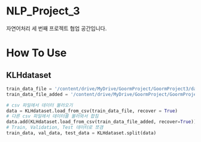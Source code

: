 # NLP_Project_3
자연어처리 세 번째 프로젝트 협업 공간입니다.

# How To Use
## KLHdataset
```Python
train_data_file = '/content/drive/MyDrive/GoormProject/GoormProject3/data/문어체_해요체_끝어절.csv'
train_data_file_added = '/content/drive/MyDrive/GoormProject/GoormProject3/data/문어체_해요체_끝어절_added.csv'

# csv 파일에서 데이터 불러오기
data = KLHdataset.load_from_csv(train_data_file, recover = True)
# 다른 csv 파일에서 데이터를 불러와서 합침
data.add(KLHdataset.load_from_csv(train_data_file_added, recover=True))
# Train, Validation, Test 데이터로 쪼갬
train_data, val_data, test_data = KLHdataset.split(data)
```